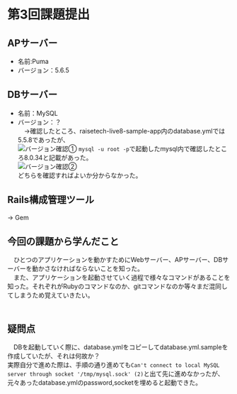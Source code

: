 # 第3回課題提出
## APサーバー
- 名前:Puma
- バージョン：5.6.5  

## DBサーバー
- 名前：MySQL
- バージョン：？  
　→確認したところ、raisetech-live8-sample-app内のdatabase.ymlでは5.5.8であったが、  
![バージョン確認①](/RaiseTech/DBバージョン確認①.png)
`mysql -u root -p`で起動したmysql内で確認したところ8.0.34と記載があった。  
![バージョン確認②](/RaiseTech/DBバージョン確認②.png)  
どちらを確認すればよいか分からなかった。  

## Rails構成管理ツール
→ Gem
## 今回の課題から学んだこと
　ひとつのアプリケーションを動かすためにWebサーバー、APサーバー、DBサーバーを動かさなければならないことを知った。  
　また、アプリケーションを起動させていく過程で様々なコマンドがあることを知った。それぞれがRubyのコマンドなのか、gitコマンドなのか等々まだ混同してしまうため覚えていきたい。  
　
## 疑問点
　DBを起動していく際に、database.ymlをコピーしてdatabase.yml.sampleを作成していたが、それは何故か？  
実際自分で進めた際は、手順の通り進めても`Can't connect to local MySQL server through socket '/tmp/mysql.sock' (2)`と出て先に進めなかったが、元々あったdatabase.ymlのpassword,socketを埋めると起動できた。  
